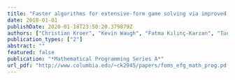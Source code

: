 ```yaml
---
title: "Faster algorithms for extensive-form game solving via improved smoothing functions"
date: 2018-01-01
publishDate: 2020-01-18T23:50:20.379879Z
authors: ["Christian Kroer", "Kevin Waugh", "Fatma Kılınç-Karzan", "Tuomas Sandholm"]
publication_types: ["2"]
abstract: ""
featured: false
publication: "*Mathematical Programming Series A*"
url_pdf: "http://www.columbia.edu/~ck2945/papers/foms_efg_math_prog.pdf"
---
```


